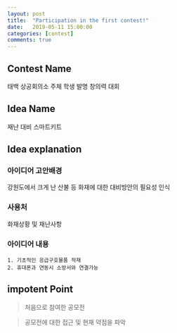 ```yaml
---
layout: post
title:  "Participation in the first contest!"
date:   2019-05-11 15:00:00
categories: [contest]
comments: true
---
```

## Contest Name
태백 상공회의소 주체 학생 발명 창의력 대회

## Idea Name
재난 대비 스마트키트

## Idea explanation

### 아이디어 고안배경
강원도에서 크게 난 산불 등 화재에 대한 대비방안의 필요성 인식
	
### 사용처
화재상황 및 재난사항

### 아이디어 내용
	1. 기초적인 응급구호물품 적재
	2. 휴대폰과 연동시 소방서와 연결가능

## impotent Point

> 처음으로 참여한 공모전 

> 공모전에 대한 접근 및 현재 약점을 파악